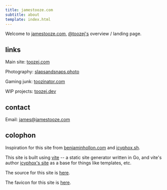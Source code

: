 ```yaml
---
title: jamestooze.com
subtitle: about
template: index.html
---
```


Welcome to [jamestooze.com](/), [@toozej's](https://toozej.com) overview / landing page.


## links

Main site: [toozej.com](https://toozej.com)

Photography: [slapsandsnaps.photo](https://slapsandsnaps.photo)

Gaming junk: [toozinator.com](https://toozinator.com)

WIP projects: [toozej.dev](https://toozej.dev)



## contact

Email: [james@jamestooze.com](mailto:james@jamestooze.com)


## colophon

Inspiration for this site from [benjaminhollon.com](https://benjaminhollon.com/)
and [icyphox.sh](https://icyphox.sh/).

This site is built using [vite](https://github.com/icyphox/go-vite) -- a static
site generator written in Go, and vite's author [icyphox's site](https://github.com/icyphox/site)
as a base for things like templates, etc.

The source for this site is
[here](https://github.com/toozej/jamestooze.com).

The favicon for this site is [here](https://favicon.io/emoji-favicons/houses).

